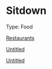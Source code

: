 # Sitdown

Type: Food

[Restaurants](Restaurants%20b7f0736419d14252a9169d1ab697dd2c.csv)

[Untitled](Untitled%20e46b5f511eb1461489b6b5168edcd85f.csv)

[Untitled](Untitled%202271486e71774dfbbd20ba05c565137a.csv)